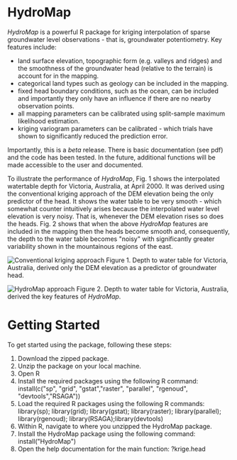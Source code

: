 # HydroMap

_HydroMap_ is a powerful R package for kriging interpolation of sparse groundwater level observations - that is, groundwater potentiometry. Key features include:
 * land surface elevation, topographic form (e.g. valleys and ridges) and the smoothness of the groundwater head (relative to the terrain) is account for in the mapping.
 * categorical land types such as geology can be included in the mapping.
 * fixed head boundary conditions, such as the ocean, can be included and importantly they only have an influence if there are no nearby observation points.
 * all mapping parameters can be calibrated using split-sample maximum likelihood estimation.
 * kriging variogram parameters can be calibrated - which trials have shown to significantly reduced the prediction error.

Importantly, this is a *beta* release. There is basic documentation (see pdf) and the code has been tested. In the future, additional functions will be made accessible to the user and documented.

To illustrate the performance of _HydroMap_, Fig. 1 shows the interpolated watertable depth for Victoria, Australia, at April 2000. It was derived using the conventional kriging approach of the DEM elevation being the only predictor of the head. It shows the water table to be very smooth - which somewhat counter intuitively arises because the interpolated water level elevation is very noisy. That is, whenever the DEM elevation rises so does the heads. Fig. 2 shows that when the above _HydroMap_ features are included in the mapping then the heads become smooth and, consequently, the depth to the water table becomes "noisy" with significantly greater variability shown in the mountainous regions of the east.

![Conventional kriging approach](https://user-images.githubusercontent.com/8623994/44770420-57776580-abab-11e8-9b95-ff54604ba6e3.png)
Figure 1. Depth to water table for Victoria, Australia, derived only the DEM elevation as a predictor of groundwater head.

![HydroMap approach](https://user-images.githubusercontent.com/8623994/44770783-79bdb300-abac-11e8-9404-d0d7a4b4e9f4.png)
Figure 2. Depth to water table for Victoria, Australia, derived the key features of _HydroMap_.

# Getting Started

To get started using the package, following these steps:

1. Download the zipped package.
1. Unzip the package on your local machine.
1. Open R
1. Install the required packages using the following R command: install(c("sp", "grid", "gstat","raster", "parallel", "rgenoud", "devtools","RSAGA"))
1. Load the required R packages using the following R commands: library(sp); library(grid); library(gstat); library(raster); library(parallel); library(rgenoud); library(RSAGA);library(devtools)
1. Within R, navigate to where you unzipped the HydroMap package.
1. Install the HydroMap package using the following command: install("HydroMap")
1. Open the help documentation for the main function: ?krige.head
